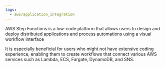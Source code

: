 ```yaml
---
tags:
  - aws/application_integration
---
```

AWS Step Functions is a low-code platform that allows users to design and deploy distributed applications and process automations using a visual workflow interface

It is especially beneficial for users who might not have extensive coding experience, enabling them to create workflows that connect various AWS services such as Lambda, ECS, Fargate, DynamoDB, and SNS.
